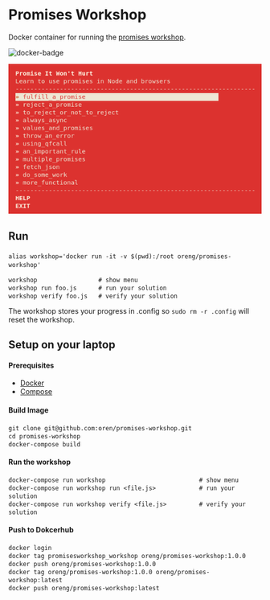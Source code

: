 # Promises Workshop

Docker container for running the [promises workshop](https://github.com/stevekane/promise-it-wont-hurt).

![docker-badge](http://dockeri.co/image/oreng/promises-workshop)

![pic](workshop.png)

## Run

`alias workshop='docker run -it -v $(pwd):/root oreng/promises-workshop'`

    workshop                 # show menu
    workshop run foo.js      # run your solution
    workshop verify foo.js   # verify your solution

The workshop stores your progress in .config so `sudo rm -r .config` will reset the workshop.

## Setup on your laptop

#### Prerequisites

* [Docker](https://docs.docker.com/installation)
* [Compose](https://docs.docker.com/compose/install)

#### Build Image

    git clone git@github.com:oren/promises-workshop.git
    cd promises-workshop
    docker-compose build

#### Run the workshop

    docker-compose run workshop                          # show menu
    docker-compose run workshop run <file.js>            # run your solution
    docker-compose run workshop verify <file.js>         # verify your solution

#### Push to Dokcerhub

    docker login
    docker tag promisesworkshop_workshop oreng/promises-workshop:1.0.0
    docker push oreng/promises-workshop:1.0.0
    docker tag oreng/promises-workshop:1.0.0 oreng/promises-workshop:latest
    docker push oreng/promises-workshop:latest                   

